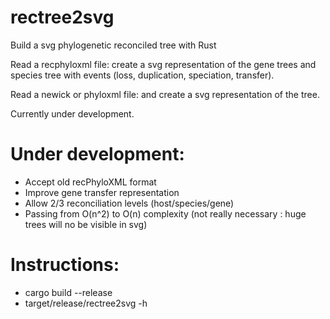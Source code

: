 # rectree2svg
Build a svg phylogenetic reconciled tree with Rust

Read a recphyloxml file:  create a svg representation of the  gene trees and species tree with events (loss, duplication, speciation, transfer).

Read a newick or phyloxml file:  and create a svg representation of the tree.

Currently under development.

# Under development:
- Accept old recPhyloXML format
- Improve gene transfer representation
- Allow 2/3 reconciliation levels (host/species/gene)
- Passing from O(n^2) to O(n) complexity (not really necessary :  huge trees will no be visible in svg)

# Instructions:
- cargo build --release
- target/release/rectree2svg -h
